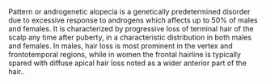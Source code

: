 Pattern or androgenetic alopecia is a genetically predetermined disorder due to excessive response to androgens which affects up to 50% of males and females. It is characterized by progressive loss of terminal hair of the scalp any time after puberty, in a characteristic distribution in both males and females. In males, hair loss is most prominent in the vertex and frontotemporal regions, while in women the frontal hairline is typically spared with diffuse apical hair loss noted as a wider anterior part of the hair..